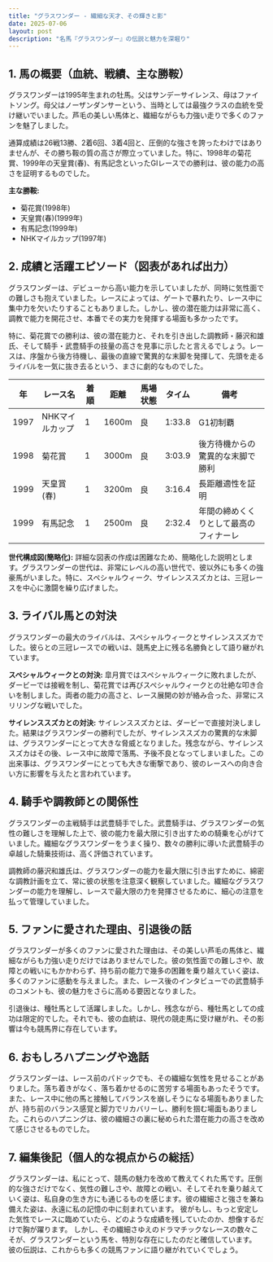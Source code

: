```yaml
---
title: "グラスワンダー - 繊細な天才、その輝きと影"
date: 2025-07-06
layout: post
description: "名馬『グラスワンダー』の伝説と魅力を深堀り"
---
```


## 1. 馬の概要（血統、戦績、主な勝鞍）

グラスワンダーは1995年生まれの牡馬。父はサンデーサイレンス、母はファイトソング。母父はノーザンダンサーという、当時としては最強クラスの血統を受け継いでいました。芦毛の美しい馬体と、繊細ながらも力強い走りで多くのファンを魅了しました。

通算成績は26戦13勝、2着6回、3着4回と、圧倒的な強さを誇ったわけではありませんが、その勝ち鞍の質の高さが際立っていました。特に、1998年の菊花賞、1999年の天皇賞(春)、有馬記念といったGIレースでの勝利は、彼の能力の高さを証明するものでした。

**主な勝鞍:**

* 菊花賞(1998年)
* 天皇賞(春)(1999年)
* 有馬記念(1999年)
* NHKマイルカップ(1997年)


## 2. 成績と活躍エピソード（図表があれば出力）

グラスワンダーは、デビューから高い能力を示していましたが、同時に気性面での難しさも抱えていました。レースによっては、ゲートで暴れたり、レース中に集中力を欠いたりすることもありました。しかし、彼の潜在能力は非常に高く、調教で能力を開花させ、本番でその実力を発揮する場面も多かったです。

特に、菊花賞での勝利は、彼の潜在能力と、それを引き出した調教師・藤沢和雄氏、そして騎手・武豊騎手の技量の高さを見事に示したと言えるでしょう。レースは、序盤から後方待機し、最後の直線で驚異的な末脚を発揮して、先頭を走るライバルを一気に抜き去るという、まさに劇的なものでした。

| 年 | レース名          | 着順 | 距離 | 馬場状態 | タイム    | 備考                                      |
|---|-------------------|-----|------|----------|---------|-------------------------------------------|
| 1997 | NHKマイルカップ   | 1   | 1600m| 良       | 1:33.8  | G1初制覇                                  |
| 1998 | 菊花賞           | 1   | 3000m| 良       | 3:03.9  | 後方待機からの驚異的な末脚で勝利          |
| 1999 | 天皇賞(春)       | 1   | 3200m| 良       | 3:16.4  | 長距離適性を証明                            |
| 1999 | 有馬記念         | 1   | 2500m| 良       | 2:32.4  | 年間の締めくくりとして最高のフィナーレ     |


**世代構成図(簡略化):**  詳細な図表の作成は困難なため、簡略化した説明とします。グラスワンダーの世代は、非常にレベルの高い世代で、彼以外にも多くの強豪馬がいました。特に、スペシャルウィーク、サイレンススズカとは、三冠レースを中心に激闘を繰り広げました。


## 3. ライバル馬との対決

グラスワンダーの最大のライバルは、スペシャルウィークとサイレンススズカでした。彼らとの三冠レースでの戦いは、競馬史上に残る名勝負として語り継がれています。

**スペシャルウィークとの対決:**  皐月賞ではスペシャルウィークに敗れましたが、ダービーでは接戦を制し、菊花賞では再びスペシャルウィークとの壮絶な叩き合いを制しました。両者の能力の高さと、レース展開の妙が絡み合った、非常にスリリングな戦いでした。

**サイレンススズカとの対決:**  サイレンススズカとは、ダービーで直接対決しました。結果はグラスワンダーの勝利でしたが、サイレンススズカの驚異的な末脚は、グラスワンダーにとって大きな脅威となりました。残念ながら、サイレンススズカはその後、レース中に故障で落馬、予後不良となってしまいました。この出来事は、グラスワンダーにとっても大きな衝撃であり、彼のレースへの向き合い方に影響を与えたと言われています。


## 4. 騎手や調教師との関係性

グラスワンダーの主戦騎手は武豊騎手でした。武豊騎手は、グラスワンダーの気性の難しさを理解した上で、彼の能力を最大限に引き出すための騎乗を心がけていました。繊細なグラスワンダーをうまく操り、数々の勝利に導いた武豊騎手の卓越した騎乗技術は、高く評価されています。

調教師の藤沢和雄氏は、グラスワンダーの能力を最大限に引き出すために、綿密な調教計画を立て、常に彼の状態を注意深く観察していました。繊細なグラスワンダーの能力を理解し、レースで最大限の力を発揮させるために、細心の注意を払って管理していました。


## 5. ファンに愛された理由、引退後の話

グラスワンダーが多くのファンに愛された理由は、その美しい芦毛の馬体と、繊細ながらも力強い走りだけではありませんでした。彼の気性面での難しさや、故障との戦いにもかかわらず、持ち前の能力で幾多の困難を乗り越えていく姿は、多くのファンに感動を与えました。また、レース後のインタビューでの武豊騎手のコメントも、彼の魅力をさらに高める要因となりました。

引退後は、種牡馬として活躍しました。しかし、残念ながら、種牡馬としての成功は限定的でした。それでも、彼の血統は、現代の競走馬に受け継がれ、その影響は今も競馬界に存在しています。


## 6. おもしろハプニングや逸話

グラスワンダーは、レース前のパドックでも、その繊細な気性を見せることがありました。落ち着きがなく、落ち着かせるのに苦労する場面もあったそうです。また、レース中に他の馬と接触してバランスを崩しそうになる場面もありましたが、持ち前のバランス感覚と脚力でリカバリーし、勝利を掴む場面もありました。これらのハプニングは、彼の繊細さの裏に秘められた潜在能力の高さを改めて感じさせるものでした。


## 7. 編集後記（個人的な視点からの総括）

グラスワンダーは、私にとって、競馬の魅力を改めて教えてくれた馬です。圧倒的な強さだけでなく、気性の難しさや、故障との戦い、そしてそれを乗り越えていく姿は、私自身の生き方にも通じるものを感じます。彼の繊細さと強さを兼ね備えた姿は、永遠に私の記憶の中に刻まれています。  彼がもし、もっと安定した気性でレースに臨めていたら、どのような成績を残していたのか、想像するだけで胸が躍ります。  しかし、その繊細さゆえのドラマチックなレースの数々こそが、グラスワンダーという馬を、特別な存在にしたのだと確信しています。  彼の伝説は、これからも多くの競馬ファンに語り継がれていくでしょう。
